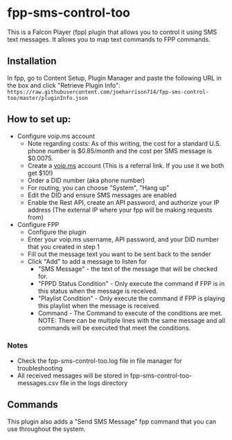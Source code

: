 # fpp-sms-control-too
This is a Falcon Player (fpp) plugin that allows you to control it using SMS text messages. It allows you to map text commands to FPP commands.

## Installation
In fpp, go to Content Setup, Plugin Manager and paste the following URL in the box and click "Retrieve Plugin Info":
`https://raw.githubusercontent.com/joeharrison714/fpp-sms-control-too/master/pluginInfo.json`


## How to set up:
- Configure voip.ms account
  - Note regarding costs: As of this writing, the cost for a standard U.S. phone number is $0.85/month and the cost per SMS message is $0.0075.
  - Create a <a href="https://voip.ms/en/invite/MTM1ODE5">voip.ms</a> account (This is a referral link. If you use it we both get $10!)
  - Order a DID number (aka phone number)
  - For routing, you can choose "System", "Hang up"
  - Edit the DID and ensure SMS messages are enabled
  - Enable the Rest API, create an API password, and authorize your IP address (The external IP where your fpp will be making requests from)
- Configure FPP
  - Configure the plugin
  - Enter your voip.ms username, API password, and your DID number that you created in step 1
  - Fill out the message text you want to be sent back to the sender
  - Click "Add" to add a message to listen for
     - "SMS Message" - the text of the message that will be checked for.
     - "FPPD Status Condition" - Only execute the command if FPP is in this status when the message is received.
     - "Playlist Condition" - Only execute the command if FPP is playing this playlist when the message is received.
     - Command - The Command to execute of the conditions are met.
NOTE: There can be multiple lines with the same message and all commands will be executed that meet the conditions.

### Notes
- Check the fpp-sms-control-too.log file in file manager for troubleshooting
- All received messages will be stored in fpp-sms-control-too-messages.csv file in the logs directory

## Commands
This plugin also adds a "Send SMS Message" fpp command that you can use throughout the system.